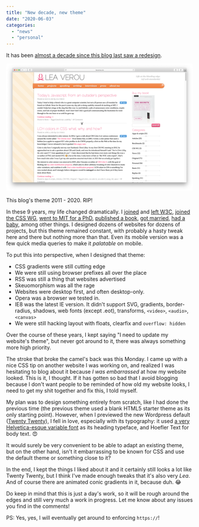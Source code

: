 ```yaml
---
title: "New decade, new theme"
date: "2020-06-03"
categories:
  - "news"
  - "personal"
---
```


It has been [almost a decade since this blog last saw a redesign](http://lea.verou.me/2011/01/yet-another-redesign/).

![](images/image.png)

This blog's theme 2011 - 2020. RIP!

In these 9 years, my life changed dramatically. I [joined](http://lea.verou.me/2012/08/lea-at-w3-org/) and [left W3C](http://lea.verou.me/2013/07/leaving-w3c/), [joined the CSS WG](https://en.wikipedia.org/wiki/CSS_Working_Group), [went to MIT for a PhD](http://lea.verou.me/2014/02/im-going-to-mit/), [published a book](http://www.amazon.com/CSS-Secrets-Lea-Verou/dp/1449372635?tag=leaverou-20), [got married](https://www.facebook.com/leaverou/posts/10156857680266192), [had a baby](https://twitter.com/leaverou/status/1153045069286563841), among other things. I designed dozens of websites for dozens of projects, but this theme remained constant, with probably a hasty tweak here and there but nothing more than that. Even its mobile version was a few quick media queries to make it _palatable_ on mobile.

To put this into perspective, when I designed that theme:

- CSS gradients were still cutting edge
- We were still using browser prefixes all over the place
- RSS was still a thing that websites advertised
- Skeuomorphism was all the rage
- Websites were desktop first, and often desktop-only.
- Opera was a browser we tested in.
- IE8 was the latest IE version. It didn't support SVG, gradients, border-radius, shadows, web fonts (except .eot), transforms, `<video>`, `<audio>`, `<canvas>`
- We were still hacking layout with floats, clearfix and `overflow: hidden`

Over the course of these years, I kept saying "I need to update my website's theme", but never got around to it, there was always something more high priority.

The stroke that broke the camel's back was this Monday. I came up with a nice CSS tip on another website I was working on, and realized I was hesitating to blog about it because _I was embarrassed_ at how my website looked. This is it, I thought. If it has gotten so bad that I avoid blogging because I don't want people to be reminded of how old my website looks, I need to get my shit together and fix this, I told myself.

My plan was to design something entirely from scratch, like I had done the previous time (the previous theme used a blank HTML5 starter theme as its only starting point). However, when I previewed the new Wordpress default ([Twenty Twenty](https://wordpress.org/themes/twentytwenty/)), I fell in love, especially with its typography: it used [a very Helvetica-esque variable font](https://rsms.me/inter/) as its heading typeface, and Hoefler Text for body text. 😍

It would surely be very convenient to be able to adapt an existing theme, but on the other hand, isn't it embarrassing to be known for CSS and use the default theme or something close to it?

In the end, I kept the things I liked about it and it certainly still looks a lot like Twenty Twenty, but I think I've made enough tweaks that it's also very _Lea_. And of course there are animated conic gradients in it, because duh. 😂

Do keep in mind that this is just a day's work, so it will be rough around the edges and still very much a work in progress. Let me know about any issues you find in the comments!

PS: Yes, yes, I will eventually get around to enforcing `https://`!
